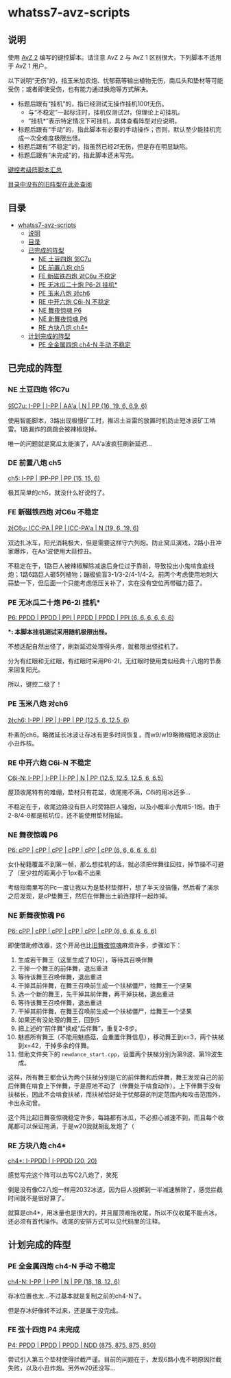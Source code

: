 # whatss7-avz-scripts

## 说明

使用 [AvZ 2](https://github.com/vector-wlc/AsmVsZombies) 编写的键控脚本。请注意 AvZ 2 与 AvZ 1 区别很大，下列脚本不适用于 AvZ 1 用户。

以下说明“无伤”的，指玉米加农炮、忧郁菇等输出植物无伤，南瓜头和垫材等可能受伤；或者即使受伤，也有能力通过换炮等方式解决。

- 标题后跟有“挂机”的，指已经测试无操作挂机100f无伤。
  - 与“不稳定”一起标注时，挂机仅测试2f，但理论上可挂机。
  - “挂机\*”表示特定情况下可挂机，具体查看阵型对应说明。
- 标题后跟有“手动”的，指此脚本有必要的手动操作；否则，默认至少能挂机完成一次全难度极限出怪。
- 标题后跟有“不稳定”的，指虽然已经2f无伤，但是存在明显缺陷。
- 标题后跟有“未完成”的，指此脚本还未写完。

[键控考级阵脚本汇总](./level.md)

[目录中没有的旧阵型在此处查阅](./旧阵型/README.md)

## 目录

- [whatss7-avz-scripts](#whatss7-avz-scripts)
  - [说明](#说明)
  - [目录](#目录)
  - [已完成的阵型](#已完成的阵型)
    - [NE 土豆四炮 邻C7u](#ne-土豆四炮-邻c7u)
    - [DE 前置八炮 ch5](#de-前置八炮-ch5)
    - [FE 新磁铁四炮 对C6u 不稳定](#fe-新磁铁四炮-对c6u-不稳定)
    - [PE 无冰瓜二十炮 P6-2I 挂机\*](#pe-无冰瓜二十炮-p6-2i-挂机)
    - [PE 玉米八炮 对ch6](#pe-玉米八炮-对ch6)
    - [RE 中开六炮 C6i-N 不稳定](#re-中开六炮-c6i-n-不稳定)
    - [NE 舞夜惊魂 P6](#ne-舞夜惊魂-p6)
    - [NE 新舞夜惊魂 P6](#ne-新舞夜惊魂-p6)
    - [RE 方块八炮 ch4\*](#re-方块八炮-ch4)
  - [计划完成的阵型](#计划完成的阵型)
    - [PE 全金属四炮 ch4-N 手动 不稳定](#pe-全金属四炮-ch4-n-手动-不稳定)


## 已完成的阵型

### NE 土豆四炮 邻C7u

[邻C7u: I-PP | I-PP | AA'a | N | PP (16, 19, 6, 6.9, 6)](./NE土豆四炮/potato4p.cpp)

使用智能脚本，3路出现极慢矿工时，推迟土豆雷的放置时机防止短冰波矿工啃雷。1路漏炸的跳跳会被辣椒烧掉。

唯一的问题就是窝瓜太能演了，AA'a波疯狂刷新延迟...

### DE 前置八炮 ch5

[ch5: I-PP | IPP-PP | PP (15, 15, 6)](./DE前置八炮/front8p.cpp)

极其简单的ch5，就没什么好说的了。

### FE 新磁铁四炮 对C6u 不稳定

[对C6u: ICC-PA | PP | ICC-PA'a | N (19, 6, 19, 6)](./FE新磁铁四炮/xct4p.cpp)

双边扎冰车，阳光消耗极大，但是需要这样守六列炮。防止窝瓜演戏，2路小丑冲家爆炸，在Aa'波使用大蒜控丑。

不稳定在于，1路巨人被辣椒解除减速后身位过于靠前，导致投出小鬼啃食底线炮；1路6路巨人砸5列植物；蹦极偷盲3-1/3-2/4-1/4-2。前两个考虑使用地刺大蒜垫一下，但后面一个只能考虑低压关补了，实在没有空位再带磁力菇了。

### PE 无冰瓜二十炮 P6-2I 挂机\*

[P6: PPDD | PPDD | PPI | PPDD | PPDD | PPI (6, 6, 6, 6, 6, 6)](./PE无冰瓜二十炮/winterless20p.cpp)

**\*: 本脚本挂机测试采用随机极限出怪。**

不想适配自然出怪了，刷新延迟处理得头疼，就极限出怪挂机了。

分为有红眼和无红眼，有红眼时采用P6-2I，无红眼时使用类似经典十八炮的节奏来回复阳光。

所以，键控二级了！

### PE 玉米八炮 对ch6

[对ch6: I-PP | PP | I-PP | PP (12.5, 6, 12.5, 6)](./PE玉米八炮/corn8p.cpp)

朴素的ch6。略微延长冰波让存冰有更多时间恢复，而w9/w19略微缩短冰波防止小丑炸核。

### RE 中开六炮 C6i-N 不稳定

[C6i-N: I-PP | I-PP | I-PP | N | PP (12.5, 12.5, 12.5, 6, 6.5)](./RE中开六炮/mo6p.cpp)

屋顶收尾特有的难绷，垫材只有花盆，收尾拖不满，C6i的用冰还多...

不稳定在于，收尾边路没有巨人时旁路巨人锤炮，以及小概率小鬼啃5-1炮。由于2-8/4-8都是核坑位，还不能使用垫材拖延。

### NE 舞夜惊魂 P6

[P6: cPP | cPP | cPP | cPP | cPP | cPP (6, 6, 6, 6, 6, 6)](./NE舞夜惊魂/dance12p.cpp)

女仆秘籍覆盖不到第一帧，那么想挂机的话，就必须把伴舞往回拉，掉节操不可避了（至少拉的距离小于1px看不出来

考级指南里写的Pc一度让我以为是垫材垫撑杆，想了半天没搞懂，然后看了演示之后发现，是cP垫舞王，然后在伴舞出土前连撑杆一起炸掉。

### NE 新舞夜惊魂 P6

[P6: cPP | cPP | cPP | cPP | cPP | cPP (6, 6, 6, 6, 6, 6)](./NE新舞夜惊魂/newdance.cpp)

即使借助修改器，这个开局也比[旧舞夜惊魂](#ne-舞夜惊魂-p6)麻烦许多，步骤如下：

1. 生成若干舞王（这里生成了10只），等待其召唤伴舞
2. 干掉一个舞王的前伴舞，退出重进
3. 等待该舞王召唤伴舞，退出重进
4. 干掉其前伴舞，在舞王召唤前生成一个扶梯僵尸，给舞王一个坚果
5. 选一个新的舞王，先干掉其前伴舞，再干掉扶梯，退出重进
6. 等待该舞王召唤伴舞，退出重进
7. 干掉其前伴舞，在舞王召唤前生成一个扶梯僵尸，给舞王一个坚果
8. 如果还有没处理的舞王，回到5
9. 把上述的“前伴舞”换成“后伴舞”，重复2-8步。
10. 魅惑所有舞王（不能用魅惑菇，会重置伴舞信息），移动舞王到x=3，两个扶梯到x=42，干掉多余的伴舞。
11. 借助文件夹下的 `newdance_start.cpp`，设置两个扶梯分别为第9波、第19波生成。

这样，所有舞王都会认为两个扶梯分别是它的前伴舞和后伴舞，舞王发现自己的前后伴舞在啃食上下伴舞，于是原地不动了（伴舞处于啃食动作）。上下伴舞手没有扶梯长，因此不会啃食扶梯，而扶梯恰好处于忧郁菇的判定范围内和攻击范围外，卡出永动曾。

这个阵比起旧舞夜惊魂稳定许多，每路都有冰瓜，不必担心减速不到，而且每个收尾都可以保证拖满，于是w20我就胡乱发炮了（

### RE 方块八炮 ch4\*

[ch4\*: I-PPDD | I-PPDD (20, 20)](./RE方块八炮/s8p.cpp)

感觉写完这个阵可以去写C2八炮了，笑死

倒是没有像C2八炮一样用2032冰波，因为巨人投掷到一半减速解除了，感觉拦截时间就不是很好算了。

就算是ch4\*，用冰量也是很大的，并且屋顶难拖收尾，所以不仅收尾不能点冰，还必须有首代操作。收尾的安排方式可以见代码里的注释。

## 计划完成的阵型

### PE 全金属四炮 ch4-N 手动 不稳定

[ch4-N: I-PP | I-PP | N | PP (18, 18, 12, 6)](./PE全金属四炮/metal4p.cpp)

存冰位置也太...不过基本就是复制之前的ch4-N了。

但是存冰好像转不过来，还是属于没完成。

### FE 弦十四炮 P4 未完成

[P4: PPDD | PPDD | PPDD | NDD (875, 875, 875, 850)](./FE弦十四炮/string14p.cpp)

尝试引入第五个垫材使得拦截严谨。目前的问题在于，发现6路小鬼不明原因拦截失败，以及小丑炸炮。另外w20还没写...